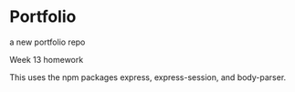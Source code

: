 # Portfolio
a new portfolio repo 

Week 13 homework

This uses the npm packages express, express-session, and body-parser.
